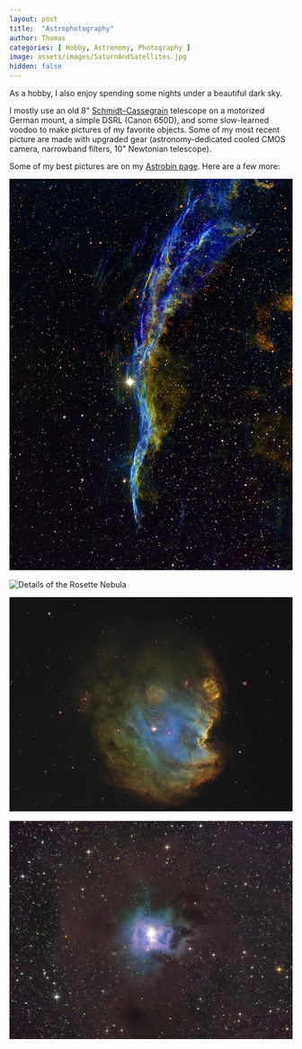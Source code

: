 ```yaml
---
layout: post
title:  "Astrophotography"
author: Thomas
categories: [ Hobby, Astronomy, Photography ]
image: assets/images/SaturnAndSatellites.jpg
hidden: false
---
```


As a hobby, I also enjoy spending some nights under a beautiful dark sky.

I mostly use an old 8" [Schmidt–Cassegrain](https://en.wikipedia.org/wiki/Schmidt%E2%80%93Cassegrain_telescope) telescope on a motorized German mount, a simple DSRL (Canon 650D), and some slow-learned voodoo to make pictures of my favorite objects.
Some of my most recent picture are made with upgraded gear (astronomy-dedicated cooled CMOS camera, narrowband filters, 10" Newtonian telescope).

Some of my best pictures are on my [Astrobin page](https://www.astrobin.com/users/AstroPanda/). Here are a few more:

![Cygnus' Veil Nebula](/assets/images/Dentelle-Mosaic-Hubble.jpg "NGC6960")

![Details of the Rosette Nebula](/assets/images/Rosette_2.jpg "Caldwell 49")

![The Monkey Head Nebula](/assets/images/MonkeyHead_SHO_3-2.jpg "NGC 2174")

![The Iris Nebula](/assets/images/Iris_LRGB.jpg "NGC 7023 / Caldwell 4")
